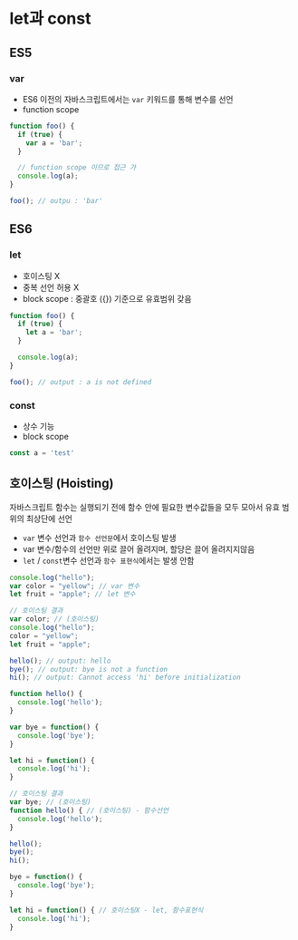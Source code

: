 # let과 const

## ES5

### var

* ES6 이전의 자바스크립트에서는 `var` 키워드를 통해 변수를 선언
* function scope

```javascript
function foo() {
  if (true) {
    var a = 'bar';
  }

  // function scope 이므로 접근 가
  console.log(a);
}

foo(); // outpu : 'bar'
```

## ES6

### let

* 호이스팅 X
* 중복 선언 허용 X
* block scope : 중괄호 \({}\) 기준으로 유효범위 갖음

```javascript
function foo() {
  if (true) {
    let a = 'bar';
  }

  console.log(a);
}

foo(); // output : a is not defined
```

### const

* 상수 기능
* block scope

```javascript
const a = 'test'
```

## 호이스팅 \(Hoisting\)

자바스크립트 함수는 실행되기 전에 함수 안에 필요한 변수값들을 모두 모아서 유효 범위의 최상단에 선언

* `var` 변수 선언과 `함수 선언문`에서 호이스팅 발생
* var 변수/함수의 선언만 위로 끌어 올려지며, 할당은 끌어 올려지지않음
* `let` / `const`변수 선언과 `함수 표현식`에서는 발생 안함

```javascript
console.log("hello");
var color = "yellow"; // var 변수 
let fruit = "apple"; // let 변수

// 호이스팅 결과
var color; // (호이스팅)
console.log("hello");
color = "yellow";
let fruit = "apple";
```

```javascript
hello(); // output: hello
bye(); // output: bye is not a function
hi(); // output: Cannot access 'hi' before initialization

function hello() {
  console.log('hello');
}

var bye = function() {
  console.log('bye');
}

let hi = function() {
  console.log('hi');
}

// 호이스팅 결과
var bye; // (호이스팅)
function hello() { // (호이스팅) - 함수선언
  console.log('hello');
}

hello();
bye();
hi();

bye = function() {
  console.log('bye');
}

let hi = function() { // 호이스팅X - let, 함수표현식
  console.log('hi');
}
```

